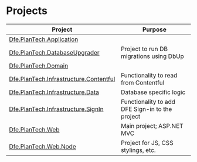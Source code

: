 # Projects

| Project                                                                           | Purpose                                         |
| --------------------------------------------------------------------------------- | ----------------------------------------------- |
| [Dfe.PlanTech.Application](Dfe.PlanTech.Application/)                             |                                                 |
| [Dfe.PlanTech.DatabaseUpgrader](Dfe.PlanTech.DatabaseUpgrader/)                   | Project to run DB migrations using DbUp         |
| [Dfe.PlanTech.Domain](Dfe.PlanTech.Domain/)                                       |                                                 |
| [Dfe.PlanTech.Infrastructure.Contentful](Dfe.PlanTech.Infrastructure.Contentful/) | Functionality to read from Contentful           |
| [Dfe.PlanTech.Infrastructure.Data](Dfe.PlanTech.Infrastructure.Data)              | Database specific logic                         |
| [Dfe.PlanTech.Infrastructure.SignIn](Dfe.PlanTech.Infrastructure.SignIn/)         | Functionality to add DFE Sign-in to the project |
| [Dfe.PlanTech.Web](Dfe.PlanTech.Web/)                                             | Main project; ASP.NET MVC                       |
| [Dfe.PlanTech.Web.Node](Dfe.PlanTech.Web.Node/)                                   | Project for JS, CSS stylings, etc.              |